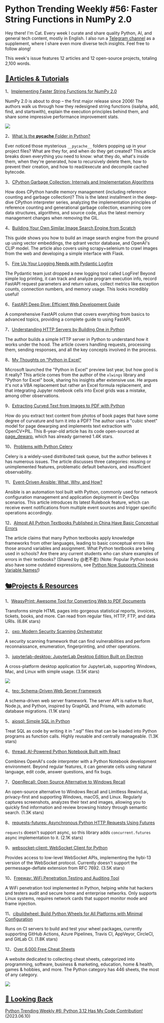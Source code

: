 # Python Trending Weekly #56: Faster String Functions in NumPy 2.0

Hey there! I'm Cat. Every week I curate and share quality Python, AI, and general tech content, mostly in English. I also run a [Telegram channel](https://t.me/pythontrendingweekly) as a supplement, where I share even more diverse tech insights. Feel free to follow along!

This week's issue features 12 articles and 12 open-source projects, totaling 2,100 words.

## [🦄Articles & Tutorials](https://xiaobot.net/p/python_weekly)

1、[Implementing Faster String Functions for NumPy 2.0](https://labs.quansight.org/blog/numpy-string-ufuncs)

NumPy 2.0 is about to drop – the first major release since 2006! The authors walk us through how they redesigned string functions (isalpha, add, find, and startswith), explain the execution principles behind them, and share some impressive performance improvement stats.

![](https://img.pythoncat.top/2024-06-13_numpy-string.png)

2、[What Is the __pycache__ Folder in Python?](https://realpython.com/python-pycache/)

Ever noticed those mysterious `__pycache__` folders popping up in your project files? What are they for, and when do they get created? This article breaks down everything you need to know: what they do, what's inside them, when they're generated, how to recursively delete them, how to prevent their creation, and how to read/execute and decompile cached bytecode.

3、[CPython Garbage Collection: Internals and Implementation Algorithms](https://blog.codingconfessions.com/p/cpython-garbage-collection-internals)

How does CPython handle memory management (including reference counting and garbage collection)? This is the latest installment in the deep-dive CPython interpreter series, analyzing the implementation principles of reference counting and generational garbage collection, examining core data structures, algorithms, and source code, plus the latest memory management changes when removing the GIL.

4、[Building Your Own Similar Image Search Engine from Scratch](https://juejin.cn/post/7377632288676839439)

This guide shows you how to build an image search engine from the ground up using vector embeddings, the qdrant vector database, and OpenAI's CLIP model. The article also covers using scrapy+selenium to crawl images from the web and developing a simple interface with Flask.

5、[Fire Up Your Logging Needs with Pydantic Logfire](https://kadermiyanyedi.medium.com/fire-up-your-logging-needs-with-logfire-6330d7a08dfe)

The Pydantic team just dropped a new logging tool called LogFire! Beyond simple log printing, it can track and analyze program execution info, record FastAPI request parameters and return values, collect metrics like exception counts, connection numbers, and memory usage. This looks incredibly useful!

6、[FastAPI Deep Dive: Efficient Web Development Guide](https://juejin.cn/column/7379166365972955146)

A comprehensive FastAPI column that covers everything from basics to advanced topics, providing a complete guide to using FastAPI.

7、[Understanding HTTP Servers by Building One in Python](https://muhammadraza.me/2024/building-http-server/)

The author builds a simple HTTP server in Python to understand how it works under the hood. The article covers handling requests, processing them, sending responses, and all the key concepts involved in the process.

8、[My Thoughts on "Python in Excel"](https://www.xlwings.org/blog/my-thoughts-on-python-in-excel)

Microsoft launched the "Python in Excel" preview last year, but how good is it really? This article comes from the author of the `xlwings` library and "Python for Excel" book, sharing his insights after extensive use. He argues it's not a VBA replacement but rather an Excel formula replacement, and that integrating Jupyter notebook cells into Excel grids was a mistake, among other observations.

9、[Extracting Curved Text from Images to PDF with Python](https://mzucker.github.io/2016/08/15/page-dewarping.html)

How do you extract text content from photos of book pages that have some degree of curvature and turn it into a PDF? The author uses a "cubic sheet" model for page dewarping and implements text extraction with OpenCV+PIL. This 8-year-old article has its code open-sourced at [page_dewarp](https://github.com/mzucker/page_dewarp), which has already garnered 1.4K stars.

10、[Problems with Python Celery](https://docs.hatchet.run/blog/problems-with-celery)

Celery is a widely-used distributed task queue, but the author believes it has numerous issues. The article discusses three categories: missing or unimplemented features, problematic default behaviors, and insufficient observability.

11、[Event-Driven Ansible: What, Why, and How?](https://anweshadas.in/event-driven-ansible-what-why-and-how/)

Ansible is an automation tool built with Python, commonly used for network configuration management and application deployment in DevOps scenarios. This article introduces its latest Rulebook feature, which can receive event notifications from multiple event sources and trigger specific operations accordingly.

12、[Almost All Python Textbooks Published in China Have Basic Conceptual Errors](https://zhuanlan.zhihu.com/p/703141066)

The article claims that many Python textbooks apply knowledge frameworks from other languages, leading to basic conceptual errors like those around variables and assignment. What Python textbooks are being used in schools? Are there any current students who can share examples of errors in their textbooks? (Shared by @老不老) (Note: Popular Python books also have some outdated expressions, see [Python Now Supports Chinese Variable Names!](https://pythoncat.top/posts/2021-01-13-books))

## [🐿️Projects & Resources](https://xiaobot.net/p/python_weekly)

1、[WeasyPrint: Awesome Tool for Converting Web to PDF Documents](https://github.com/Kozea/WeasyPrint)

Transforms simple HTML pages into gorgeous statistical reports, invoices, tickets, books, and more. Can read from regular files, HTTP, FTP, and data URIs. (6.8K stars)

2、[oxo: Modern Security Scanning Orchestrator](https://github.com/Ostorlab/oxo)

A security scanning framework that can find vulnerabilities and perform reconnaissance, enumeration, fingerprinting, and other operations.

3、[jupyterlab-desktop: JupyterLab Desktop Edition Built on Electron](https://github.com/jupyterlab/jupyterlab-desktop)

A cross-platform desktop application for JupyterLab, supporting Windows, Mac, and Linux with simple usage. (3.5K stars)

![](https://img.pythoncat.top/jupyterlab-desktop.png)

4、[teo: Schema-Driven Web Server Framework](https://github.com/teodevgroup/teo)

A schema-driven web server framework. The server API is native to Rust, Node.js, and Python, inspired by GraphQL and Prisma, with automatic database migrations. (1.1K stars)

5、[aiosql: Simple SQL in Python](https://github.com/nackjicholson/aiosql)

Treat SQL as code by writing it in ".sql" files that can be loaded into Python programs as function calls. Highly reusable and centrally manageable. (1.3K stars)

6、[thread: AI-Powered Python Notebook Built with React](https://github.com/squaredtechnologies/thread)

Combines OpenAI's code interpreter with a Python Notebook development environment. Beyond regular features, it can generate cells using natural language, edit code, answer questions, and fix bugs.

7、[OpenRecall: Open Source Alternative to Windows Recall](https://github.com/openrecall/openrecall)

An open-source alternative to Windows Recall and Limitless Rewind.ai, privacy-first and supporting Windows, macOS, and Linux. Regularly captures screenshots, analyzes their text and images, allowing you to quickly find information and review browsing history through semantic search. (1.3K stars)

8、[requests-futures: Asynchronous Python HTTP Requests Using Futures](https://github.com/ross/requests-futures)

`requests` doesn't support async, so this library adds `concurrent.futures` async implementation to it. (2.1K stars)

9、[websocket-client: WebSocket Client for Python](https://github.com/websocket-client/websocket-client)

Provides access to low-level WebSocket APIs, implementing the hybi-13 version of the WebSocket protocol. Currently doesn't support the permessage-deflate extension from RFC 7692. (3.5K stars)

10、[Freeway: WiFi Penetration Testing and Auditing Tool](https://github.com/FLOCK4H/Freeway)

A WiFi penetration tool implemented in Python, helping white hat hackers and testers audit and secure home and enterprise networks. Only supports Linux systems, requires network cards that support monitor mode and frame injection.

11、[cibuildwheel: Build Python Wheels for All Platforms with Minimal Configuration](https://github.com/pypa/cibuildwheel)

Runs on CI servers to build and test your wheel packages, currently supporting GitHub Actions, Azure Pipelines, Travis CI, AppVeyor, CircleCI, and GitLab CI. (1.8K stars)

12、[Over 6,000 Free Cheat Sheets](https://cheatography.com/)

A website dedicated to collecting cheat sheets, categorized into programming, software, business & marketing, education, home & health, games & hobbies, and more. The Python category has 446 sheets, the most of any category.

![](https://img.pythoncat.top/2024-06-15_Cheat-Sheet.png)

## [🐧 Looking Back](https://xiaobot.net/p/python_weekly)

[Python Trending Weekly #6: Python 3.12 Has My Code Contribution!](https://pythoncat.top/posts/2023-06-10-weekly6)  (2023.06.10)
